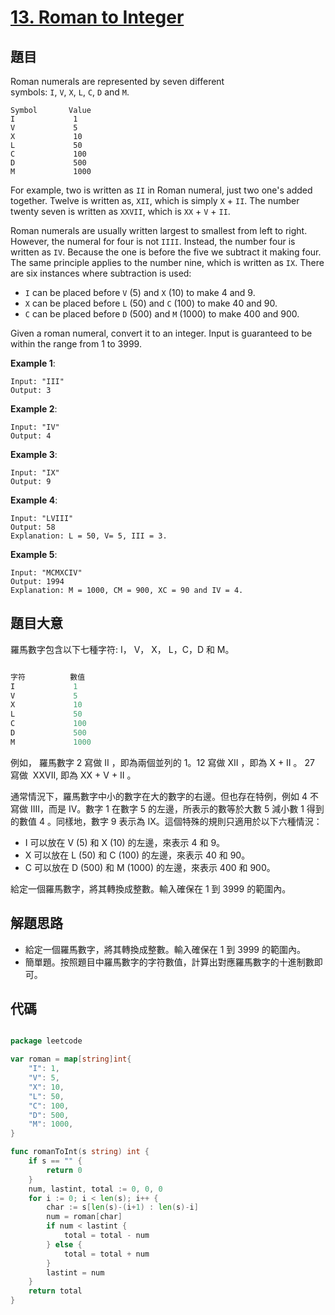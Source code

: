 # [13. Roman to Integer](https://leetcode.com/problems/roman-to-integer/)


## 題目

Roman numerals are represented by seven different symbols: `I`, `V`, `X`, `L`, `C`, `D` and `M`.

```
Symbol       Value
I             1
V             5
X             10
L             50
C             100
D             500
M             1000
```

For example, two is written as `II` in Roman numeral, just two one's added together. Twelve is written as, `XII`, which is simply `X` + `II`. The number twenty seven is written as `XXVII`, which is `XX` + `V` + `II`.

Roman numerals are usually written largest to smallest from left to right. However, the numeral for four is not `IIII`. Instead, the number four is written as `IV`. Because the one is before the five we subtract it making four. The same principle applies to the number nine, which is written as `IX`. There are six instances where subtraction is used:

- `I` can be placed before `V` (5) and `X` (10) to make 4 and 9.
- `X` can be placed before `L` (50) and `C` (100) to make 40 and 90.
- `C` can be placed before `D` (500) and `M` (1000) to make 400 and 900.

Given a roman numeral, convert it to an integer. Input is guaranteed to be within the range from 1 to 3999.

**Example 1**:

```
Input: "III"
Output: 3
```

**Example 2**:

```
Input: "IV"
Output: 4
```

**Example 3**:

```
Input: "IX"
Output: 9
```

**Example 4**:

```
Input: "LVIII"
Output: 58
Explanation: L = 50, V= 5, III = 3.
```

**Example 5**:

```
Input: "MCMXCIV"
Output: 1994
Explanation: M = 1000, CM = 900, XC = 90 and IV = 4.
```

## 題目大意

羅馬數字包含以下七種字符: I， V， X， L，C，D 和 M。

```go

字符          數值
I             1
V             5
X             10
L             50
C             100
D             500
M             1000

```

例如， 羅馬數字 2 寫做 II ，即為兩個並列的 1。12 寫做 XII ，即為 X + II 。 27 寫做  XXVII, 即為 XX + V + II 。

通常情況下，羅馬數字中小的數字在大的數字的右邊。但也存在特例，例如 4 不寫做 IIII，而是 IV。數字 1 在數字 5 的左邊，所表示的數等於大數 5 減小數 1 得到的數值 4 。同樣地，數字 9 表示為 IX。這個特殊的規則只適用於以下六種情況：

- I 可以放在 V (5) 和 X (10) 的左邊，來表示 4 和 9。
- X 可以放在 L (50) 和 C (100) 的左邊，來表示 40 和 90。 
- C 可以放在 D (500) 和 M (1000) 的左邊，來表示 400 和 900。

給定一個羅馬數字，將其轉換成整數。輸入確保在 1 到 3999 的範圍內。

## 解題思路

- 給定一個羅馬數字，將其轉換成整數。輸入確保在 1 到 3999 的範圍內。
- 簡單題。按照題目中羅馬數字的字符數值，計算出對應羅馬數字的十進制數即可。

## 代碼

```go

package leetcode

var roman = map[string]int{
	"I": 1,
	"V": 5,
	"X": 10,
	"L": 50,
	"C": 100,
	"D": 500,
	"M": 1000,
}

func romanToInt(s string) int {
	if s == "" {
		return 0
	}
	num, lastint, total := 0, 0, 0
	for i := 0; i < len(s); i++ {
		char := s[len(s)-(i+1) : len(s)-i]
		num = roman[char]
		if num < lastint {
			total = total - num
		} else {
			total = total + num
		}
		lastint = num
	}
	return total
}

```